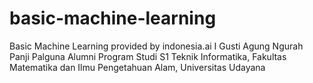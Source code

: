 # basic-machine-learning
Basic Machine Learning provided by indonesia.ai
I Gusti Agung Ngurah Panji Palguna
Alumni Program Studi S1 Teknik Informatika, Fakultas Matematika dan Ilmu Pengetahuan Alam, Universitas Udayana
